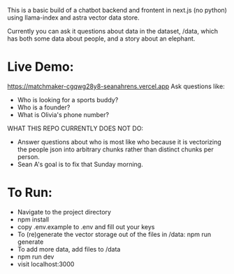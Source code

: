 This is a basic build of a chatbot backend and frontent in next.js (no python) using llama-index and astra vector data store.

Currently you can ask it questions about data in the dataset, /data, which has both some data about people, and a story about an elephant.

Live Demo:
=======
https://matchmaker-cgqwg28y8-seanahrens.vercel.app
Ask questions like:
- Who is looking for a sports buddy?
- Who is a founder?
- What is Olivia's phone number?

WHAT THIS REPO CURRENTLY DOES NOT DO:
- Answer questions about who is most like who because it is vectorizing the people json into arbitrary chunks rather than distinct chunks per person.
- Sean A's goal is to fix that Sunday morning.


To Run:
======
- Navigate to the project directory
- npm install
- copy .env.example to .env and fill out your keys
- To (re)generate the vector storage out of the files in /data: npm run generate
- To add more data, add files to /data
- npm run dev
- visit localhost:3000
